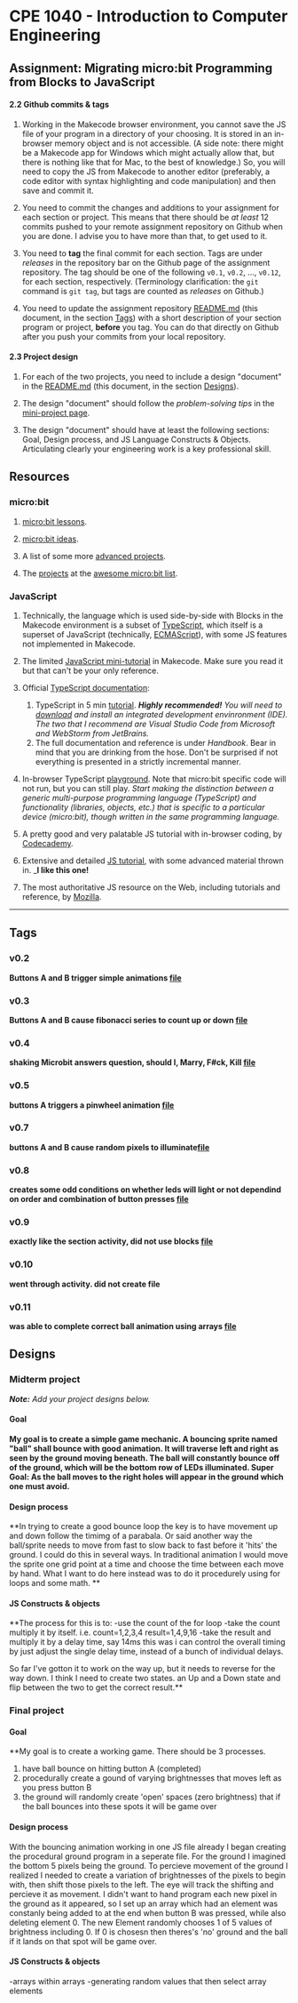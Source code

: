 # CPE 1040 - Introduction to Computer Engineering

## Assignment: Migrating micro:bit Programming from Blocks to JavaScript


#### 2.2 Github commits & tags

1. Working in the Makecode browser environment, you cannot save the JS file of your program in a directory of your choosing. It is stored in an in-browser memory object and is not accessible. (A side note: there might be a Makecode app for Windows which might actually allow that, but there is nothing like that for Mac, to the best of knowledge.) So, you will need to copy the JS from Makecode to another editor (preferably, a code editor with syntax highlighting and code manipulation) and then save and commit it.

2. You need to commit the changes and additions to your assignment for each section or project. This means that there should be _at least_ 12 commits pushed to your remote assignment repository on Github when you are done. I advise you to have more than that, to get used to it.

2. You need to **tag** the final commit for each section. Tags are under _releases_ in the repository bar on the Github page of the assignment repository. The tag should be one of the following `v0.1`, `v0.2`, ..., `v0.12`, for each section, respectively. (Terminology clarification: the `git` command is `git tag`, but tags are counted as _releases_ on Github.)

3. You need to update the assignment repository [README.md](README.md) (this document, in the section [Tags](#tags)) with a short description of your section program or project, **before** you tag. You can do that directly on Github after you push your commits from your local repository.

#### 2.3 Project design

1. For each of the two projects, you need to include a design "document" in the [README.md](README.md) (this document, in the section [Designs](#designs)).

2. The design "document" should follow the _problem-solving tips_ in the [mini-project page](https://makecode.microbit.org/courses/csintro/miniproject).

3. The design "document" should have at least the following sections: Goal, Design process, and JS Language Constructs & Objects. Articulating clearly your engineering work is a key professional skill.

## Resources

### micro:bit 

1. [micro:bit lessons](https://makecode.microbit.org/lessons).

2. [micro:bit ideas](https://microbit.org/ideas/).

3. A list of some more [advanced projects](https://www.itpro.co.uk/desktop-hardware/26289/13-top-bbc-micro-bit-projects).

4. The [projects](https://www.itpro.co.uk/desktop-hardware/26289/13-top-bbc-micro-bit-projects) at the [awesome micro:bit list](https://github.com/carlosperate/awesome-microbit).


### JavaScript

1. Technically, the language which is used side-by-side with Blocks in the Makecode environment is a subset of [TypeScript](https://makecode.com/language), which itself is a superset of JavaScript (technically, [ECMAScript](https://www.ecma-international.org/ecma-262/10.0/index.html#Title)), with some JS features not implemented in Makecode.

2. The limited [JavaScript mini-tutorial](https://makecode.microbit.org/javascript) in Makecode. Make sure you read it but that can't be your only reference.

3. Official [TypeScript documentation]():
   1. TypeScript in 5 min [tutorial](https://www.typescriptlang.org/docs/handbook/typescript-in-5-minutes.html). _**Highly recommended!** You will need to [download](https://www.typescriptlang.org/index.html#download-links) and install an integrated development envinronment (IDE). The two that I recommend are Visual Studio Code from Microsoft and WebStorm from JetBrains._
   2. The full documentation and reference is under _Handbook_. Bear in mind that you are drinking from the hose. Don't be surprised if not everything is presented in a strictly incremental manner.
   
4. In-browser TypeScript [playground](https://www.typescriptlang.org/play/index.html). Note that micro:bit specific code will not run, but you can still play. _Start making the distinction between a generic multi-purpose programming language (TypeScript) and functionality (libraries, objects, etc.) that is specific to a particular device (micro:bit), though written in the same programming language._

5. A pretty good and very palatable JS tutorial with in-browser coding, by [Codecademy](https://www.codecademy.com/learn/introduction-to-javascript).

6. Extensive and detailed [JS tutorial](https://javascript.info/), with some advanced material thrown in. _**I like this one!**

7. The most authoritative JS resource on the Web, including tutorials and reference, by [Mozilla](https://developer.mozilla.org/en-US/docs/Web/JavaScript).

---

## Tags

### v0.2

**Buttons A and B trigger simple animations [file](section-2.js)**

### v0.3

**Buttons A and B cause fibonacci series to count up or down [file](section-3-Phi-Counter.js)**

### v0.4

**shaking Microbit answers question, should I, Marry, F#ck, Kill [file](section-4-f#ck-marry-kill.js)**

### v0.5

**buttons A triggers a pinwheel animation [file](section-5-spinner.js)**

### v0.7

**buttons A and B cause random pixels to illuminate[file](Section-7-led-random.js)**

### v0.8

**creates some odd conditions on whether leds will light or not dependind on order and combination of button presses [file](section-8-booleanish.js)**

### v0.9

**exactly like the section activity, did not use blocks  [file](section-9-unmodified)**

### v0.10

**went through activity. did not create file**

### v0.11

**was able to complete correct ball animation using arrays [file](section-11-bounce-arrary.js)**

## Designs



### Midterm project

_**Note:** Add your project designs below._

#### Goal

**My goal is to create a simple game mechanic. A bouncing sprite named "ball" shall bounce with good animation. It will traverse left and right as seen by the ground moving beneath. The ball will constantly bounce off of the ground, which will be the bottom row of LEDs illuminated. Super Goal: As the ball moves to the right holes will appear in the ground which one must avoid.**

#### Design process

**In trying to create a good bounce loop the key is to have movement up and down follow the timimg of a parabala. Or said another way the ball/sprite needs to move from fast to slow back to fast before it 'hits' the ground. I could do this in several ways. In traditional animation I would move the sprite one grid point at a time and choose the time between each move by hand. What I want to do here instead was to do it procedurely using for loops and some math. **

#### JS Constructs & objects

**The process for this is to:
-use the count of the for loop
-take the count multiply it by itself. i.e. count=1,2,3,4 result=1,4,9,16
-take the result and multiply it by a delay time, say 14ms
this was i can control the overall timing by just adjust the single delay time, instead of a bunch of individual delays.

So far I've gotton it to work on the way up, but it needs to reverse for the way down.
I think I need to create two states. an Up and a Down state and flip between the two to get the correct result.**

### Final project

#### Goal

**My goal is to create a working game. There should be 3 processes.
1) have ball bounce on hitting button A (completed)
2) procedurally create a gound of varying brightnesses that moves left as you press button B
3) the ground will randomly create 'open' spaces (zero brightness) that if the ball bounces into these spots it will be game over

#### Design process
With the bouncing animation working in one JS file already I began creating the procedural ground program in a seperate file.
For the ground I imagined the bottom 5 pixels being the ground. To percieve movement of the ground I realized I needed to create a variation of brightnesses of the pixels to begin with, then shift those pixels to the left. The eye will track the shifting and percieve it as movement. I didn't want to hand program each new pixel in the ground as it appeared, so I set up an array which had an element was constanly being added to at the end when button B was pressed, while also deleting element 0. The new Element randomly chooses 1 of 5 values of brightness including 0. If 0 is chosesn then theres's 'no' ground and the ball if it lands on that spot will be game over.

#### JS Constructs & objects
-arrays within arrays
-generating random values that then select array elements
